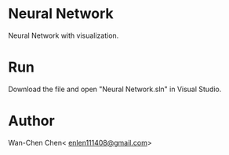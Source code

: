 # Neural Network
Neural Network with visualization.
# Run
Download the file and open "Neural Network.sln" in Visual Studio.
# Author
Wan-Chen Chen< enlen111408@gmail.com>
